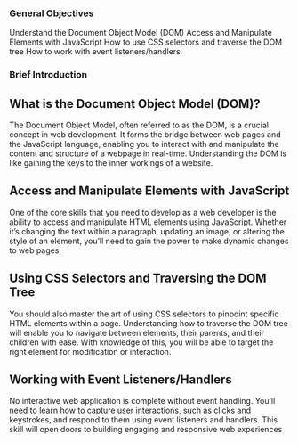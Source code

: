 ### General Objectives
Understand the Document Object Model (DOM)
Access and Manipulate Elements with JavaScript
How to use CSS selectors and traverse the DOM tree
How to work with event listeners/handlers
### Brief Introduction
## What is the Document Object Model (DOM)?
The Document Object Model, often referred to as the DOM, is a crucial concept in web development. It forms the bridge between web pages and the JavaScript language, enabling you to interact with and manipulate the content and structure of a webpage in real-time. Understanding the DOM is like gaining the keys to the inner workings of a website.

## Access and Manipulate Elements with JavaScript
One of the core skills that you need to develop as a web developer is the ability to access and manipulate HTML elements using JavaScript. Whether it’s changing the text within a paragraph, updating an image, or altering the style of an element, you’ll need to gain the power to make dynamic changes to web pages.

## Using CSS Selectors and Traversing the DOM Tree
You should also master the art of using CSS selectors to pinpoint specific HTML elements within a page. Understanding how to traverse the DOM tree will enable you to navigate between elements, their parents, and their children with ease. With knowledge of this, you will be able to target the right element for modification or interaction.

## Working with Event Listeners/Handlers
No interactive web application is complete without event handling. You’ll need to learn how to capture user interactions, such as clicks and keystrokes, and respond to them using event listeners and handlers. This skill will open doors to building engaging and responsive web experiences